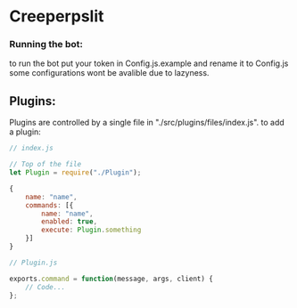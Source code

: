 # Creeperpslit

### Running the bot:

to run the bot
put your token in Config.js.example and rename it to Config.js
some configurations wont be avalible due to lazyness.

## Plugins:

Plugins are controlled by a single file in "./src/plugins/files/index.js".
to add a plugin:

```js
// index.js

// Top of the file
let Plugin = require("./Plugin");

{
    name: "name",
    commands: [{
        name: "name",
        enabled: true,
        execute: Plugin.something
    }]
}
```
```js
// Plugin.js

exports.command = function(message, args, client) {
    // Code...
};
```